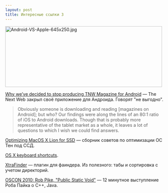 ```yaml
---
layout: post
title: Интересные ссылки 3
---
```


<img src="http://pic.lg.ua/x/12/1044eb/md_511f80cc.jpg" width="500" height="194" alt="Android-VS-Apple-645x250.jpg" />

[Why we’ve decided to stop producing TNW Magazine for Android](http://thenextweb.com/insider/2012/12/30/no-more-tnw-magazine-for-android/) — The Next Web закрыл своё приложение для Андроида. Говорят "не выгодно".
> Obviously someone is downloading and reading [magazines on Android]; but who? Our findings were along the lines of an 80:1 ratio of iOS to Android downloads. Though that is probably more representative of the tablet market as a whole, it leaves a lot of questions to which I wish we could find answers.

[Optimizing MacOS X Lion for SSD](http://blog.alutam.com/2012/04/01/optimizing-macos-x-lion-for-ssd/) — сборник советов по оптимизации ОС Тен под ССД.

[OS X keyboard shortcuts](http://support.apple.com/kb/HT1343?viewlocale=en_US&locale=en_US).

[XtraFinder](http://www.trankynam.com/xtrafinder/) — плагин для фаиндера. Из полезного: табы и сортировка с учетом директорий.

[OSCON 2010: Rob Pike, "Public Static Void"](http://www.youtube.com/watch?v=5kj5ApnhPAE) — 12 минутное выступление Роба Пайка о C++, Java.
